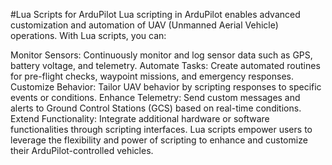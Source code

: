 #Lua Scripts for ArduPilot
Lua scripting in ArduPilot enables advanced customization and automation of UAV (Unmanned Aerial Vehicle) operations. With Lua scripts, you can:

Monitor Sensors: Continuously monitor and log sensor data such as GPS, battery voltage, and telemetry.
Automate Tasks: Create automated routines for pre-flight checks, waypoint missions, and emergency responses.
Customize Behavior: Tailor UAV behavior by scripting responses to specific events or conditions.
Enhance Telemetry: Send custom messages and alerts to Ground Control Stations (GCS) based on real-time conditions.
Extend Functionality: Integrate additional hardware or software functionalities through scripting interfaces.
Lua scripts empower users to leverage the flexibility and power of scripting to enhance and customize their ArduPilot-controlled vehicles.
